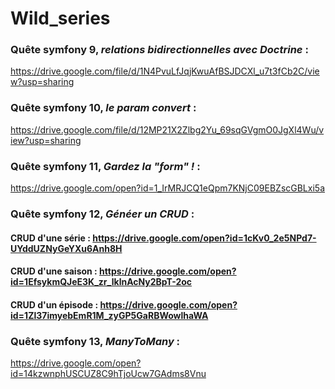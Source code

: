 # Wild_series

### Quête symfony 9, _relations bidirectionnelles avec Doctrine_ :

https://drive.google.com/file/d/1N4PvuLfJqjKwuAfBSJDCXl_u7t3fCb2C/view?usp=sharing


### Quête symfony 10, _le param convert_ :

https://drive.google.com/file/d/12MP21X2Zlbg2Yu_69sqGVgmO0JgXl4Wu/view?usp=sharing

### Quête symfony 11, _Gardez la "form" !_ :

https://drive.google.com/open?id=1_IrMRJCQ1eQpm7KNjC09EBZscGBLxi5a


### Quête symfony 12, _Généer un CRUD_ :

#### CRUD d'une série : https://drive.google.com/open?id=1cKv0_2e5NPd7-UYddUZNyGeYXu6Anh8H

#### CRUD d'une saison : https://drive.google.com/open?id=1EfsykmQJeE3K_zr_lklnAcNy2BpT-2oc

#### CRUD d'un épisode : https://drive.google.com/open?id=1Zl37imyebEmR1M_zyGP5GaRBWowlhaWA


### Quête symfony 13, _ManyToMany_ :

https://drive.google.com/open?id=14kzwnphUSCUZ8C9hTjoUcw7GAdms8Vnu
